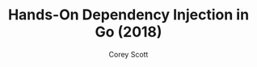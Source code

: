 ---
title: "Hands-On Dependency Injection in Go (2018)"
type: "book"
author: "Corey Scott"
url: "https://www.packtpub.com/application-development/hands-dependency-injection-go"
description: "Hands-On Dependency Injection in Go provides a practical guide to implementing dependency injection patterns in Go applications, improving code maintainability and testability."
---